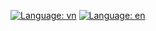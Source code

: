 [![Language: vn](https://img.shields.io/badge/lang-vi-brightgreen)]([https://github.com](https://github.com/dungthantai/HttpFlex/blob/main/README_VI.md))
[![Language: en](https://img.shields.io/badge/lang-en-red)]([https://github.com](https://github.com/dungthantai/HttpFlex/blob/main/README_EN.md))
